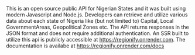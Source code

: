 This is an open source public API for Nigerian States and it was built using modern Javascript and Node.js. Developers can retrieve and utilize various data about each state of Nigeria like (but not limited to) Capital, Local GovernmentAreas, Geopolitical Zones etc. The API returns responses in the JSON format and does not require additional authentication. An SSR built to utilize this api is publicly accessible at https://regionify.onrender.com. The documentation is availabe at https://regionify.onrender.com/docs
